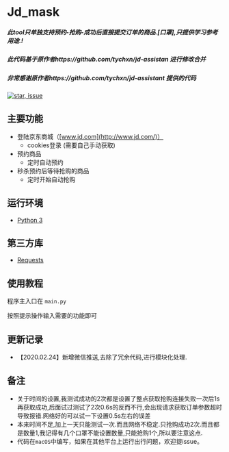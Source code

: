 # Jd_mask

##### 此tool只单独支持预约-抢购-成功后直接提交订单的商品.[口罩],只提供学习参考用途.!

##### 此代码基于原作者https://github.com/tychxn/jd-assistan 进行修改合并

##### 非常感谢原作者https://github.com/tychxn/jd-assistant 提供的代码
[![star, issue](https://img.shields.io/badge/star%2C%20issue-welcome-brightgreen.svg)](https://github.com/zhou-xiaojun/jd_mask)

## 主要功能

- 登陆京东商城（[www.jd.com](http://www.jd.com/)）
  - cookies登录 (需要自己手动获取)
- 预约商品
  - 定时自动预约
- 秒杀预约后等待抢购的商品
  - 定时开始自动抢购

## 运行环境

- [Python 3](https://www.python.org/)

## 第三方库

- [Requests](http://docs.python-requests.org/en/master/)

## 使用教程

程序主入口在 `main.py`

按照提示操作输入需要的功能即可

## 更新记录

- 【2020.02.24】新增微信推送,去除了冗余代码,进行模块化处理.

## 备注

- 关于时间的设置,我测试成功的2次都是设置了整点获取抢购连接失败一次后1s再获取成功,后面试过测试了2次0.6s的反而不行,会出现请求获取订单参数超时导致报错.网络好的可以试一下设置0.5s左右的误差
- 本来时间不足,加上一天只能测试一次.而且网络不稳定.只抢购成功2次.而且都是数量1,我记得有几个口罩不能设置数量,只能抢购1个,所以要注意这点.
- 代码在`macOS`中编写，如果在其他平台上运行出行问题，欢迎提issue。
